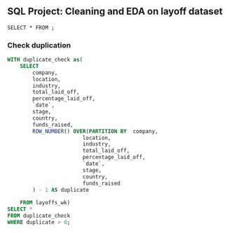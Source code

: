 ## SQL Project: Cleaning and EDA on layoff dataset

```
SELECT * FROM ;
```


### Check duplication
```sql
WITH duplicate_check as(
	SELECT
		company,
		location,
		industry,
		total_laid_off,
		percentage_laid_off,
		`date`,
		stage,
		country,
		funds_raised,
		ROW_NUMBER() OVER(PARTITION BY 	company,
						location,
						industry,
						total_laid_off,
						percentage_laid_off,
						`date`,
						stage,
						country,
						funds_raised
		) - 1 AS duplicate
		
	FROM layoffs_wk)
SELECT * 
FROM duplicate_check
WHERE duplicate > 0;
```

